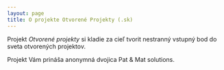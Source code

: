 ```yaml
---
layout: page
title: O projekte Otvorené Projekty (.sk)
---
```

Projekt _Otvorené projekty_ si kladie za cieľ tvorit nestranný vstupný bod do sveta otvorených projektov.

Projekt Vám prináša anonymná dvojica Pat & Mat solutions.